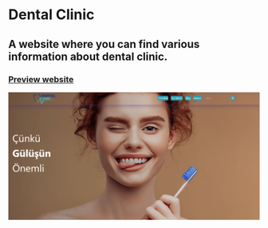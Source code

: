 # Dental Clinic

## A website where you can find various information about dental clinic.

### [Preview website](https://milyazkamil.github.io/Dental-Clinic/) 
![](./src/assets/images/readme-image.png)